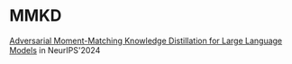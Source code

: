 # MMKD
[Adversarial Moment-Matching Knowledge Distillation for Large Language Models](https://openreview.net/pdf?id=0VeSCjRDBy) in NeurIPS'2024
